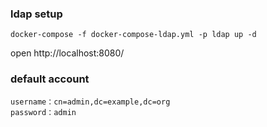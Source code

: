 ### ldap setup
```shell
docker-compose -f docker-compose-ldap.yml -p ldap up -d
```
open http://localhost:8080/

### default account
```
username：cn=admin,dc=example,dc=org
password：admin
```